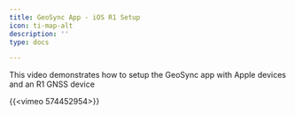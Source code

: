 ```yaml
---
title: GeoSync App - iOS R1 Setup
icon: ti-map-alt
description: ''
type: docs

---
```

This video demonstrates how to setup the GeoSync app with Apple devices and an R1 GNSS device

{{<vimeo 574452954>}}